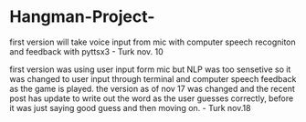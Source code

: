 # Hangman-Project-
first version will take voice input from mic with computer speech recogniton and feedback with pyttsx3 - Turk nov. 10

first version was using user input form mic but NLP was too sensetive so it was changed to user input through terminal and computer speech feedback as the game is played. the version as of nov 17 was changed and the recent post has update to write out the word as the user guesses correctly, before it was just saying good guess and then moving on. - Turk nov.18

